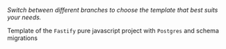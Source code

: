 _Switch between different branches to choose the template that best suits your needs._

Template of the `Fastify` pure javascript project with `Postgres` and schema migrations
